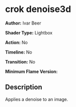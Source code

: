 # crok denoise3d

**Author:** Ivar Beer

**Shader Type:** Lightbox

**Action:** No

**Timeline:** No

**Transition:** No

**Minimum Flame Version:** 


## Description
Applies a denoise to an image.
